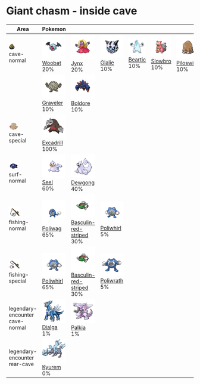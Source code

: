 # Giant chasm - inside cave

| Area                                                                             | Pokemon                                                                          | &nbsp;                                                                                                | &nbsp;                                                                         | &nbsp;                                                                      | &nbsp;                                                                      | &nbsp;                                                                          |
| -------------------------------------------------------------------------------- | -------------------------------------------------------------------------------- | ----------------------------------------------------------------------------------------------------- | ------------------------------------------------------------------------------ | --------------------------------------------------------------------------- | --------------------------------------------------------------------------- | ------------------------------------------------------------------------------- |
| ![cave-normal](../../img/items/cave-normal.png)<br/>cave-normal<br/>             | ![woobat](../../img/pokemon/527.png) <br/>[Woobat](/pokemon/527) <br/>20%        | ![jynx](../../img/pokemon/124.png) <br/>[Jynx](/pokemon/124) <br/>20%                                 | ![glalie](../../img/pokemon/362.png) <br/>[Glalie](/pokemon/362) <br/>10%      | ![beartic](../../img/pokemon/614.png) <br/>[Beartic](/pokemon/614) <br/>10% | ![slowbro](../../img/pokemon/080.png) <br/>[Slowbro](/pokemon/080) <br/>10% | ![piloswine](../../img/pokemon/221.png) <br/>[Piloswine](/pokemon/221) <br/>10% |
|                                                                                  | ![graveler](../../img/pokemon/075.png) <br/>[Graveler](/pokemon/075) <br/>10%    | ![boldore](../../img/pokemon/525.png) <br/>[Boldore](/pokemon/525) <br/>10%                           |
| ![cave-special](../../img/items/cave-special.png)<br/>cave-special<br/>          | ![excadrill](../../img/pokemon/530.png) <br/>[Excadrill](/pokemon/530) <br/>100% |
| ![surf-normal](../../img/items/surf-normal.png)<br/>surf-normal<br/>             | ![seel](../../img/pokemon/086.png) <br/>[Seel](/pokemon/086) <br/>60%            | ![dewgong](../../img/pokemon/087.png) <br/>[Dewgong](/pokemon/087) <br/>40%                           |
| ![fishing-normal](../../img/items/fishing-normal.png)<br/>fishing-normal<br/>    | ![poliwag](../../img/pokemon/060.png) <br/>[Poliwag](/pokemon/060) <br/>65%      | ![basculin-red-striped](../../img/pokemon/550.png) <br/>[Basculin-red-striped](/pokemon/550) <br/>30% | ![poliwhirl](../../img/pokemon/061.png) <br/>[Poliwhirl](/pokemon/061) <br/>5% |
| ![fishing-special](../../img/items/fishing-special.png)<br/>fishing-special<br/> | ![poliwhirl](../../img/pokemon/061.png) <br/>[Poliwhirl](/pokemon/061) <br/>65%  | ![basculin-red-striped](../../img/pokemon/550.png) <br/>[Basculin-red-striped](/pokemon/550) <br/>30% | ![poliwrath](../../img/pokemon/062.png) <br/>[Poliwrath](/pokemon/062) <br/>5% |
| legendary-encounter cave-normal<br/>                                             | ![dialga](../../img/pokemon/483.png) <br/>[Dialga](/pokemon/483) <br/>1%         | ![palkia](../../img/pokemon/484.png) <br/>[Palkia](/pokemon/484) <br/>1%                              |
| legendary-encounter rear-cave<br/>                                               | ![kyurem](../../img/pokemon/646.png) <br/>[Kyurem](/pokemon/646) <br/>0%         |